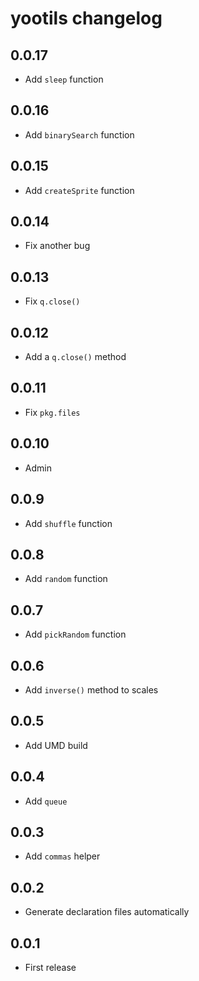# yootils changelog

## 0.0.17

* Add `sleep` function

## 0.0.16

* Add `binarySearch` function

## 0.0.15

* Add `createSprite` function

## 0.0.14

* Fix another bug

## 0.0.13

* Fix `q.close()`

## 0.0.12

* Add a `q.close()` method

## 0.0.11

* Fix `pkg.files`

## 0.0.10

* Admin

## 0.0.9

* Add `shuffle` function

## 0.0.8

* Add `random` function

## 0.0.7

* Add `pickRandom` function

## 0.0.6

* Add `inverse()` method to scales

## 0.0.5

* Add UMD build

## 0.0.4

* Add `queue`

## 0.0.3

* Add `commas` helper

## 0.0.2

* Generate declaration files automatically

## 0.0.1

* First release